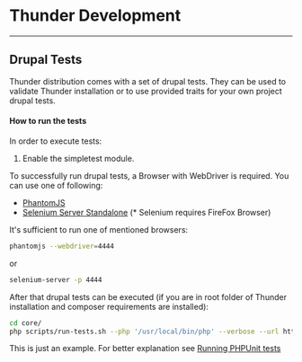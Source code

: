 # Thunder Development

----------

## Drupal Tests

Thunder distribution comes with a set of drupal tests. They can be used to validate Thunder installation or to use provided traits for your own project drupal tests.

#### How to run the tests
In order to execute tests:

1. Enable the simpletest module.

To successfully run drupal tests, a Browser with WebDriver is required. You can use one of following: 

* [PhantomJS](http://phantomjs.org)
* [Selenium Server Standalone](http://www.seleniumhq.org/download) (* Selenium requires FireFox Browser)

It's sufficient to run one of mentioned browsers:
```bash
phantomjs --webdriver=4444
```
or
```bash
selenium-server -p 4444
```

After that drupal tests can be executed (if you are in root folder of Thunder installation and composer requirements are installed):
```bash
cd core/
php scripts/run-tests.sh --php '/usr/local/bin/php' --verbose --url http://thunder.dd:8083 --dburl mysql://drupaluser@127.0.0.1:33067/thunder thunder
```

This is just an example. For better explanation see [Running PHPUnit tests](https://www.drupal.org/docs/8/phpunit/running-phpunit-tests)
